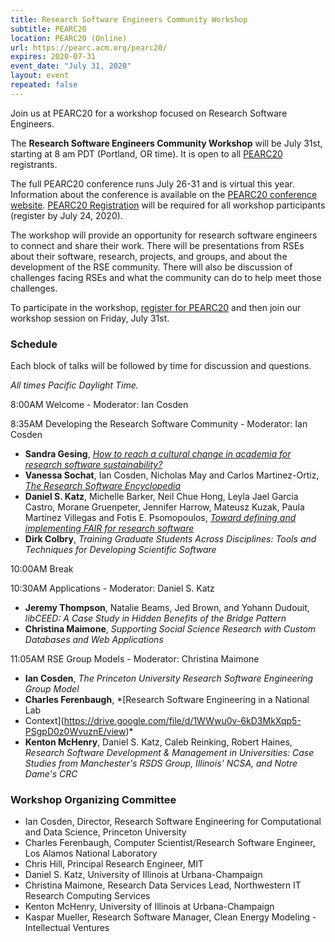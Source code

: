 ```yaml
---
title: Research Software Engineers Community Workshop
subtitle: PEARC20
location: PEARC20 (Online)
url: https://pearc.acm.org/pearc20/
expires: 2020-07-31
event_date: "July 31, 2020"
layout: event
repeated: false
---
```



Join us at PEARC20 for a workshop focused on Research Software Engineers.  

The **Research Software Engineers Community Workshop** will be July 31st, starting at 8 am PDT (Portland, OR time).  It is open to all [PEARC20](https://pearc.acm.org/pearc20/) registrants.  

The full PEARC20 conference runs July 26-31 and is virtual this year.  Information about the conference is available on the [PEARC20
conference website](https://pearc.acm.org/pearc20/).  [PEARC20 Registration](http://www.cvent.com/events/practice-and-experience-in-advanced-research-computing-2020-pearc-/event-summary-e4cda8bfe4c545b7bb3e458e13a128c2.aspx) will be required for all workshop participants (register by July 24, 2020).

The workshop will provide an opportunity for
research software engineers to connect and share their work.  There will be
presentations from RSEs about their software, research, projects, and groups, and about
the development of the RSE community.  There will also be discussion of challenges facing RSEs and what the community can do to help meet those challenges.

To participate in the workshop, [register for PEARC20](http://www.cvent.com/events/practice-and-experience-in-advanced-research-computing-2020-pearc-/event-summary-e4cda8bfe4c545b7bb3e458e13a128c2.aspx) and then join our workshop session on Friday, July 31st.

### Schedule

Each block of talks will be followed by time for discussion and questions.

*All times Pacific Daylight Time.*

8:00AM	Welcome - Moderator: Ian Cosden

8:35AM	Developing the Research Software Community - Moderator: Ian Cosden
* **Sandra Gesing**, *[How to reach a cultural change in academia for research software sustainability?](https://docs.google.com/presentation/d/e/2PACX-1vQKWZcExujEy66pT2jKJqSEtF6ChAJe5igapjjKeiPESfpAcOULVz6PqQ7bsUSWIg/pub?start=false&loop=false&delayms=3000)*
* **Vanessa Sochat**, Ian Cosden, Nicholas May and Carlos Martinez-Ortiz, *[The Research Software Encyclopedia](https://docs.google.com/presentation/d/e/2PACX-1vSeEshzCmKOQHFCqtMEzlu4LX_OtG7H-sT150oZJANF9CDGkN105dCax6ti4zlzMcDYPlWo4PnrgD-k/pub?start=false&loop=false&delayms=3000)*
* **Daniel S. Katz**,	Michelle Barker, Neil Chue Hong, Leyla Jael Garcia Castro, Morane Gruenpeter, Jennifer Harrow, Mateusz Kuzak, Paula Martinez Villegas and Fotis E. Psomopoulos, *[Toward defining and implementing FAIR for research software](https://docs.google.com/presentation/d/1Z47fcaUc6Mtg4MAQVsn63ORyNM27NU3uE3pScICMVEw/present)*	
* **Dirk Colbry**,	*Training Graduate Students Across Disciplines: Tools and Techniques for Developing Scientific Software*	

10:00AM	Break  	

10:30AM	Applications - Moderator: Daniel S. Katz
* **Jeremy Thompson**, Natalie Beams, Jed Brown, and Yohann Dudouit, *libCEED: A Case Study in Hidden Benefits of the Bridge Pattern*	
* **Christina Maimone**,	*Supporting Social Science Research with Custom Databases and Web Applications*	
	
11:05AM	RSE Group Models - Moderator: Christina Maimone
* **Ian Cosden**,	*The Princeton University Research Software Engineering Group Model*
* **Charles Ferenbaugh**,	*[Research Software Engineering in a National Lab
* Context](https://drive.google.com/file/d/1WWwu0v-6kD3MkXqp5-PSgpD0z0WvuznE/view)*
* **Kenton McHenry**, Daniel S. Katz, Caleb Reinking, Robert Haines,	*Research Software Development & Management in Universities: Case Studies from Manchester's RSDS Group, Illinois' NCSA, and Notre Dame's CRC*	
		


### Workshop Organizing Committee

* Ian Cosden, Director, Research Software Engineering for Computational and Data Science, Princeton University
* Charles Ferenbaugh, Computer Scientist/Research Software Engineer, Los Alamos National Laboratory
* Chris Hill, Principal Research Engineer, MIT
* Daniel S. Katz, University of Illinois at Urbana-Champaign
* Christina Maimone, Research Data Services Lead, Northwestern IT Research Computing Services
* Kenton McHenry, University of Illinois at Urbana-Champaign
* Kaspar Mueller,  Research Software Manager, Clean Energy Modeling - Intellectual Ventures
